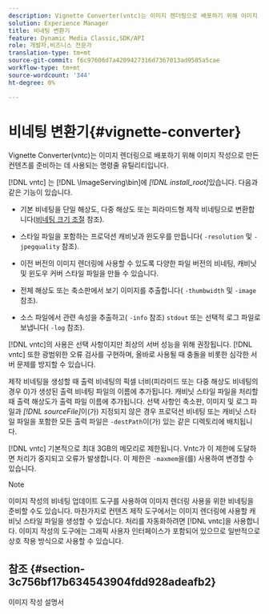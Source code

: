 ```yaml
---
description: Vignette Converter(vntc)는 이미지 렌더링으로 배포하기 위해 이미지 작성으로 만든 컨텐츠를 준비하는 데 사용되는 명령줄 유틸리티입니다.
solution: Experience Manager
title: 비네팅 변환기
feature: Dynamic Media Classic,SDK/API
role: 개발자,비즈니스 전문가
translation-type: tm+mt
source-git-commit: f6c97606d7a4209427316d7367013ad9585a5cae
workflow-type: tm+mt
source-wordcount: '344'
ht-degree: 0%

---
```



# 비네팅 변환기{#vignette-converter}

Vignette Converter(vntc)는 이미지 렌더링으로 배포하기 위해 이미지 작성으로 만든 컨텐츠를 준비하는 데 사용되는 명령줄 유틸리티입니다.

[!DNL vntc] 는 [!DNL \ImageServing\bin]에  *[!DNL install_root]*&#x200B;있습니다. 다음과 같은 기능이 있습니다.

* 기본 비네팅을 단일 해상도, 다중 해상도 또는 피라미드형 제작 비네팅으로 변환합니다([비네팅 크기 조절](../../../../ir-api/vntc/utilities/c-ir-vignette-converter-vntc/c-ir-vignette-scaling.md#concept-e373a29c2f954df98d704c7723804585) 참조).
* 스타일 파일을 포함하는 프로덕션 캐비닛과 윈도우를 만듭니다( `-resolution` 및 `-jpegquality` 참조).

* 이전 버전의 이미지 렌더링에 사용할 수 있도록 다양한 파일 버전의 비네팅, 캐비닛 및 윈도우 커버 스타일 파일을 만들 수 있습니다.
* 전체 해상도 또는 축소판에서 보기 이미지를 추출합니다( `-thumbwidth` 및 `-image` 참조).
* 소스 파일에서 관련 속성을 추출하고( `-info` 참조) `stdout` 또는 선택적 로그 파일로 보냅니다( `-log` 참조).

[!DNL vntc]의 사용은 선택 사항이지만 최상의 서버 성능을 위해 권장됩니다. [!DNL vntc] 또한 광범위한 오류 검사를 구현하며, 올바로 사용될 때 충돌을 비롯한 심각한 서버 문제를 방지할 수 있습니다.

제작 비네팅을 생성할 때 출력 비네팅의 픽셀 너비(피라미드 또는 다중 해상도 비네팅의 경우 0)가 생성된 출력 비네팅 파일의 이름에 추가됩니다. 캐비닛 스타일 파일을 처리할 때 출력 해상도가 출력 파일 이름에 추가됩니다. 선택 사항인 축소판, 이미지 및 로그 파일과 *[!DNL sourceFile]*&#x200B;이(가) 지정되지 않은 경우 프로덕션 비네팅 또는 캐비닛 스타일 파일을 포함한 모든 출력 파일은 `-destPath`이(가) 있는 같은 디렉토리에 배치됩니다.

[!DNL vntc] 기본적으로 최대 3GB의 메모리로 제한됩니다. Vntc가 이 제한에 도달하면 처리가 중지되고 오류가 발생합니다. 이 제한은 `-maxmem`을(를) 사용하여 변경할 수 있습니다.

>[!NOTE]
>
>이미지 작성의 비네팅 업데이트 도구를 사용하여 이미지 렌더링 사용을 위한 비네팅을 준비할 수도 있습니다. 마찬가지로 컨텐츠 제작 도구에서는 이미지 렌더링에 사용할 캐비닛 스타일 파일을 생성할 수 있습니다. 처리를 자동화하려면 [!DNL vntc]을 사용합니다. 이미지 작성의 도구에는 그래픽 사용자 인터페이스가 포함되어 있으므로 일반적으로 상호 작용 방식으로 사용할 수 있습니다.

## 참조 {#section-3c756bf17b634543904fdd928adeafb2}

이미지 작성 설명서
